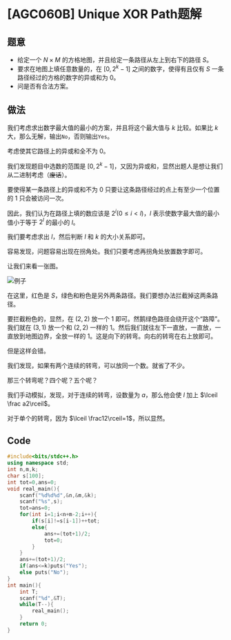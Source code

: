 # [AGC060B] Unique XOR Path题解

## 题意

- 给定一个 $N\times M$ 的方格地图，并且给定一条路径从左上到右下的路径 $S$。
- 要求在地图上填任意数量的，在 $[0,2^k-1]$ 之间的数字，使得有且仅有 $S$ 一条路径经过的方格的数字的异或和为 $0$。
- 问是否有合法方案。

## 做法

我们考虑求出数字最大值的最小的方案，并且将这个最大值与 $k$ 比较。如果比 $k$ 大，那么无解，输出`No`，否则输出`Yes`。

考虑使其它路径上的异或和全不为 $0$。

我们发现题目中选数的范围是 $[0,2^k-1]$，又因为异或和，显然出题人是想让我们从二进制考虑（~~废话~~）。

要使得某一条路径上的异或和不为 $0$ 只要让这条路径经过的点上有至少一个位置的 $1$ 只会被访问一次。

因此，我们认为在路径上填的数应该是 $2^i(0\le i< l)$，$l$ 表示使数字最大值的最小值小于等于 $2^l$ 的最小的 $l$。

我们要考虑求出 $l$，然后判断 $l$ 和 $k$ 的大小关系即可。

容易发现，问题容易出现在拐角处。我们只要考虑再拐角处放置数字即可。

让我们来看一张图。

![例子](https://cdn.luogu.com.cn/upload/image_hosting/m0uwivns.png)

在这里，红色是 $S$，绿色和粉色是另外两条路径。我们要想办法拦截掉这两条路径。

要拦截粉色的，显然，在 $(2,2)$ 放一个 $1$ 即可。然鹅绿色路径会绕开这个“路障”。我们就在 $(3,1)$ 放一个和  $(2,2)$ 一样的 $1$。然后我们就往左下一直放，一直放，一直放到地图边界，全放一样的 $1$。这是向下的转弯。向右的转弯在右上放即可。

但是这样会错。

我们发现，如果有两个连续的转弯，可以放同一个数。就省了不少。

那三个转弯呢？四个呢？五个呢？

我们手动模拟，发现，对于连续的转弯，设数量为 $a$，那么他会使 $l$ 加上 $\lceil \frac a2\rceil$。

对于单个的转弯，因为 $\lceil \frac12\rceil=1$，所以显然。

## $\text{Code}$

```cpp
#include<bits/stdc++.h>
using namespace std;
int n,m,k;
char s[100];
int tot=0,ans=0;
void real_main(){
	scanf("%d%d%d",&n,&m,&k);
	scanf("%s",s);
	tot=ans=0;
	for(int i=1;i<n+m-2;i++){
		if(s[i]!=s[i-1])++tot;
		else{
			ans+=(tot+1)/2;
			tot=0;
		}
	}
	ans+=(tot+1)/2;
	if(ans<=k)puts("Yes");
	else puts("No");
}
int main(){
	int T;
	scanf("%d",&T);
	while(T--){
		real_main();
	}
	return 0;
}
```